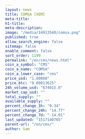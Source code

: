 ```yaml
---
layout: news
title: COMSA [XEM]
meta-title: 
h1-title: 
meta-description: 
image: "/media/14913540/comsa.png"
published: true
allow_search_engine: false
sitemap: false
enable_comment: false
sort_order: 1199
permalink: "/en/cms/news.html"
coin_a_symbol: "CMS"
coin_a_name: "COMSA"
coin_a_lower_case: "cms"
price_usd: "1.60088"
price_btc: "0.00013625"
24h_volume_usd: "674015.0"
market_cap_usd: ""
total_supply: ""
available_supply: ""
percent_change_1h: "0.34"
percent_change_24h: "14.77"
percent_change_7d: "-14.01"
last_updated: "1517140765"
parent-url: "/en/cms/"
author: Sam
---
```



